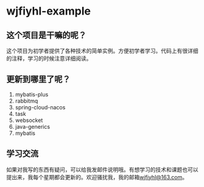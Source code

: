 # wjfiyhl-example

## 这个项目是干嘛的呢？
这个项目为初学者提供了各种技术的简单实例。方便初学者学习。代码上有很详细的注释，学习的时候注意详细阅读。

## 更新到哪里了呢？
1. mybatis-plus
2. rabbitmq
3. spring-cloud-nacos
4. task
5. websocket
6. java-generics
7. mybatis

## 学习交流
如果对我写的东西有疑问，可以给我发邮件说明哦。有想学习的技术和课题也可以提出来，我每个星期都会更新的。欢迎骚扰我，我的邮箱<a>wjfiyhl@163.com</a>。